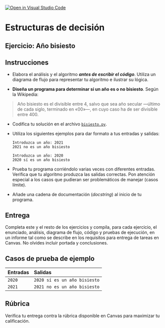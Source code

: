[![Open in Visual Studio Code](https://classroom.github.com/assets/open-in-vscode-718a45dd9cf7e7f842a935f5ebbe5719a5e09af4491e668f4dbf3b35d5cca122.svg)](https://classroom.github.com/online_ide?assignment_repo_id=12340854&assignment_repo_type=AssignmentRepo)
# Estructuras de decisión

## Ejercicio: Año bisiesto

## Instrucciones
- Elabora el análisis y el algoritmo ***antes de escribir el código***. Utiliza un diagrama de flujo para representar tu algoritmo e ilustrar su lógica.

- **Diseña un programa para determinar si un año es o no bisiesto**. Según la Wikipedia:
> Año bisiesto es el divisible entre 4, salvo que sea año secular &mdash;último de cada siglo, terminado en «00»&mdash;, en cuyo caso ha de ser divisible entre 400. 

- Codifica tu solución en el archivo [`bisiesto.py`](/bisiesto.py).
   
- Utiliza los siguientes ejemplos para dar formato a tus entradas y salidas:
  ```
  Introduzca un año: 2021
  2021 no es un año bisiesto
  
  Introduzca un año: 2020
  2020 sí es un año bisiesto
  ```
  
- Prueba tu programa corriéndolo varias veces con diferentes entradas. Verifica que tu algoritmo produzca las salidas correctas. Pon atención especial a los casos que pudieran ser problemáticos de manejar (casos límite).

- Añade una cadena de documentación (*docstring*) al inicio de tu programa.
  
## Entrega
Completa este y el resto de los ejercicios y compila, para cada ejercicio, el enunciado, análisis, diagrama de flujo, código y pruebas de ejecución, en un informe tal como se describe en los requisitos para entrega de tareas en Canvas. No olvides incluir portada y conclusiones.

## Casos de prueba de ejemplo
| Entradas | Salidas |
|:---------|:--------|
| `2020` | `2020 sí es un año bisiesto` |
| `2021` | `2021 no es un año bisiesto` |

## Rúbrica
Verifica tu entrega contra la rúbrica disponible en Canvas para maximizar tu calificación.